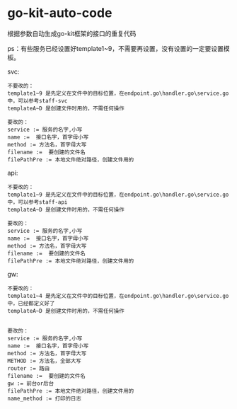 # go-kit-auto-code
根据参数自动生成go-kit框架的接口的重复代码


ps：有些服务已经设置好template1~9，不需要再设置，没有设置的一定要设置模板。



svc:


    不要改的：
    template1~9 是先定义在文件中的目标位置，在endpoint.go\handler.go\service.go中，可以参考staff-svc
    templateA~D 是创建文件时用的，不需任何操作

    要改的：
    service := 服务的名字,小写
    name :=  接口名字，首字母小写
    method := 方法名，首字母大写
    filename :=  要创建的文件名
    filePathPre := 本地文件绝对路径，创建文件用的
    
api:

    不要改的：
    template1~9 是先定义在文件中的目标位置，在endpoint.go\handler.go\service.go中，可以参考staff-api
    templateA~D 是创建文件时用的，不需任何操作
    
    要改的：
    service := 服务的名字,小写
    name :=  接口名字，首字母小写
    method := 方法名，首字母大写
    filename :=  要创建的文件名
    filePathPre := 本地文件绝对路径，创建文件用的
    
    
gw:

    不要改的：
    template1~4 是先定义在文件中的目标位置，在endpoint.go\handler.go\service.go中，已经都定义好了
    templateA~D 是创建文件时用的，不需任何操作


    要改的：
    service := 服务的名字,小写
    name :=  接口名字，首字母小写
    method := 方法名，首字母大写
    METHOD := 方法名，全部大写
    router := 路由
    filename :=  要创建的文件名
    gw := 前台or后台
    filePathPre := 本地文件绝对路径，创建文件用的
    name_method := 打印的日志
	